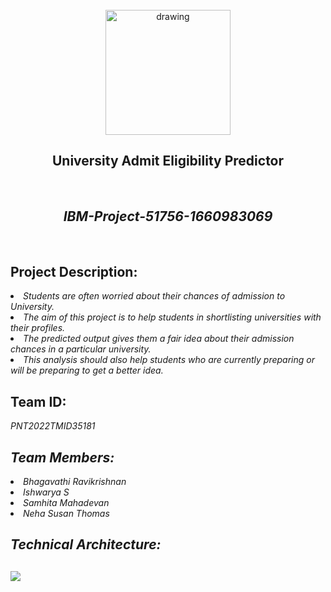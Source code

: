 <br>
<div align="center">
<img src="https://upload.wikimedia.org/wikipedia/commons/5/51/IBM_logo.svg"  align="center" alt="drawing" width="200" />
  <h2 align="center"> University Admit Eligibility Predictor <br></h2>
  </div>
  <br>
<h2 align="center"><em>IBM-Project-51756-1660983069</em></h2>
<br>
<h2> Project Description:</h2>
<p><li><em>Students are often worried about their chances of admission to University.</em></li> 
<li><em>The aim of this project is to help students in shortlisting universities with their profiles.</em></li> 
<li><em>The predicted output gives them a fair idea about their admission chances in a particular university.</em></li>  
<li><em>This analysis should also help students who are currently preparing or will be preparing to get a better idea.</em></li> </p>
<h2> Team ID:</h2><p><em>PNT2022TMID35181<em></p>
<h2> Team Members:</h2>
<li><em>Bhagavathi Ravikrishnan</em></li>
<li><em>Ishwarya S</em></li>
<li><em>Samhita Mahadevan</em></li>
<li><em>Neha Susan Thomas</em></li>
<h2> Technical Architecture:</em></h2>
<h2><img src="https://user-images.githubusercontent.com/68227520/192443573-3546d9af-98df-4ef6-8d91-3c69537fd12f.png"> </h2>
